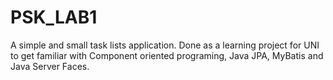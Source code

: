 # PSK_LAB1

A simple and small task lists application. 
Done as a learning project for UNI to get familiar with Component oriented programing, Java JPA, MyBatis and Java Server Faces.
